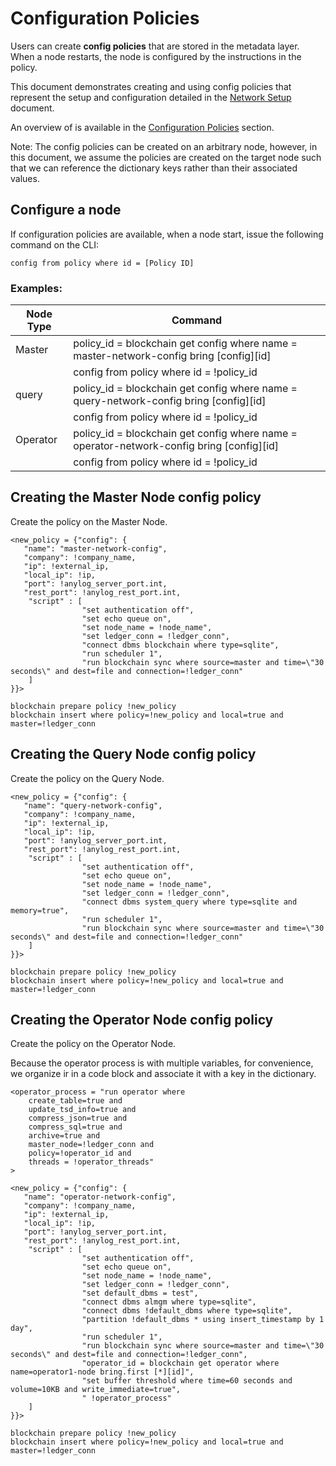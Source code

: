 # Configuration Policies

Users can create **config policies** that are stored in the metadata layer. When a node restarts, the node is configured
by the instructions in the policy.

This document demonstrates creating and using config policies that represent the setup and configuration detailed in the
[Network Setup](Network%20Setup.md) document.  

An overview of is available in the [Configuration Policies](../../policies.md#configuration-policies) section.

Note: The config policies can be created on an arbitrary node, however, in this document, we assume the policies
are created on the target node such that we can reference the dictionary keys rather than their associated values.

## Configure a node
If configuration policies are available, when a node start, issue the following command on the CLI:
```anylog
config from policy where id = [Policy ID] 
```
### Examples:
| Node Type     | Command | 
| ------------- | ------- | 
| Master        | policy_id = blockchain get config where name = master-network-config bring [config][id] |
|               | config from policy where id = !policy_id |
| query         | policy_id = blockchain get config where name = query-network-config bring [config][id] |
|               | config from policy where id = !policy_id |
| Operator      | policy_id = blockchain get config where name = operator-network-config bring [config][id] |
|               | config from policy where id = !policy_id |

## Creating the Master Node config policy
Create the policy on the Master Node.
 
```anylog   
<new_policy = {"config": {
   "name": "master-network-config",
   "company": !company_name,
   "ip": !external_ip,
   "local_ip": !ip,
   "port": !anylog_server_port.int,
   "rest_port": !anylog_rest_port.int,
    "script" : [
                "set authentication off",
                "set echo queue on",
                "set node_name = !node_name",
                "set ledger_conn = !ledger_conn",
                "connect dbms blockchain where type=sqlite",
                "run scheduler 1",
                "run blockchain sync where source=master and time=\"30 seconds\" and dest=file and connection=!ledger_conn"
    ]
}}>

blockchain prepare policy !new_policy
blockchain insert where policy=!new_policy and local=true and master=!ledger_conn
```

## Creating the Query Node config policy
Create the policy on the Query Node.
 
```anylog   
<new_policy = {"config": {
   "name": "query-network-config",
   "company": !company_name,
   "ip": !external_ip,
   "local_ip": !ip,
   "port": !anylog_server_port.int,
   "rest_port": !anylog_rest_port.int,
    "script" : [
                "set authentication off",
                "set echo queue on",
                "set node_name = !node_name",
                "set ledger_conn = !ledger_conn",
                "connect dbms system_query where type=sqlite and memory=true",
                "run scheduler 1",
                "run blockchain sync where source=master and time=\"30 seconds\" and dest=file and connection=!ledger_conn"
    ]
}}>

blockchain prepare policy !new_policy
blockchain insert where policy=!new_policy and local=true and master=!ledger_conn
```

## Creating the Operator Node config policy
Create the policy on the Operator Node.

Because the operator process is with multiple variables, for convenience, we organize ir in a code block
and associate it with a key in the dictionary.
```anylog 
<operator_process = "run operator where
    create_table=true and
    update_tsd_info=true and
    compress_json=true and
    compress_sql=true and 
    archive=true and
    master_node=!ledger_conn and
    policy=!operator_id and
    threads = !operator_threads"
> 
```

 
```anylog   
<new_policy = {"config": {
   "name": "operator-network-config",
   "company": !company_name,
   "ip": !external_ip,
   "local_ip": !ip,
   "port": !anylog_server_port.int,
   "rest_port": !anylog_rest_port.int,
    "script" : [
                "set authentication off",
                "set echo queue on",
                "set node_name = !node_name",
                "set ledger_conn = !ledger_conn",
                "set default_dbms = test",
                "connect dbms almgm where type=sqlite",
                "connect dbms !default_dbms where type=sqlite",
                "partition !default_dbms * using insert_timestamp by 1 day",
                "run scheduler 1",
                "run blockchain sync where source=master and time=\"30 seconds\" and dest=file and connection=!ledger_conn",
                "operator_id = blockchain get operator where name=operator1-node bring.first [*][id]",
                "set buffer threshold where time=60 seconds and volume=10KB and write_immediate=true",
                " !operator_process"
    ]
}}>

blockchain prepare policy !new_policy
blockchain insert where policy=!new_policy and local=true and master=!ledger_conn
```